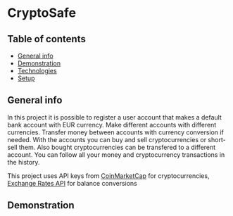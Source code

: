 # CryptoSafe

## Table of contents
* [General info](#general-info)
* [Demonstration](#demonstration)
* [Technologies](#technologies)
* [Setup](#setup)

## General info
In this project it is possible to register a user account that makes a default bank account with EUR currency. Make different accounts with different currencies. Transfer money between accounts with currency conversion if needed. With the accounts you can buy and sell cryptocurrencies or short-sell them. Also bought cryptocurrencies can be transfered to a different account. You can follow all your money and cryptocurrency transactions in the history.

This project uses API keys from [CoinMarketCap](https://coinmarketcap.com/) for cryptocurrencies, [Exchange Rates API](https://exchangeratesapi.io/) for balance conversions

## Demonstration
